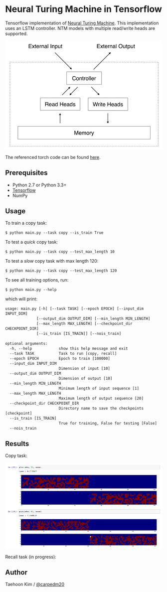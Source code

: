 Neural Turing Machine in Tensorflow
===================================

Tensorflow implementation of [Neural Turing Machine](http://arxiv.org/abs/1410.5401). This implementation uses an LSTM controller. NTM models with multiple read/write heads are supported.

![alt_tag](NTM.gif)

The referenced torch code can be found [here](https://github.com/kaishengtai/torch-ntm).


Prerequisites
-------------

- Python 2.7 or Python 3.3+
- [Tensorflow](https://www.tensorflow.org/)
- NumPy


Usage
-----

To train a copy task:

    $ python main.py --task copy --is_train True

To test a *quick* copy task:

    $ python main.py --task copy --test_max_length 10

To test a *slow* copy task with max length 120:

    $ python main.py --task copy --test_max_length 120


To see all training options, run:

    $ python main.py --help

which will print:

    usage: main.py [-h] [--task TASK] [--epoch EPOCH] [--input_dim INPUT_DIM]
                  [--output_dim OUTPUT_DIM] [--min_length MIN_LENGTH]
                  [--max_length MAX_LENGTH] [--checkpoint_dir CHECKPOINT_DIR]
                  [--is_train [IS_TRAIN]] [--nois_train]

    optional arguments:
      -h, --help            show this help message and exit
      --task TASK           Task to run [copy, recall]
      --epoch EPOCH         Epoch to train [100000]
      --input_dim INPUT_DIM
                            Dimension of input [10]
      --output_dim OUTPUT_DIM
                            Dimension of output [10]
      --min_length MIN_LENGTH
                            Minimum length of input sequence [1]
      --max_length MAX_LENGTH
                            Maximum length of output sequence [20]
      --checkpoint_dir CHECKPOINT_DIR
                            Directory name to save the checkpoints [checkpoint]
      --is_train [IS_TRAIN]
                            True for training, False for testing [False]
      --nois_train


Results
-------

Copy task:

![alt_tag](result_15_12_31.png)

Recall task (in progress):



Author
------

Taehoon Kim / [@carpedm20](http://carpedm20.github.io/)
